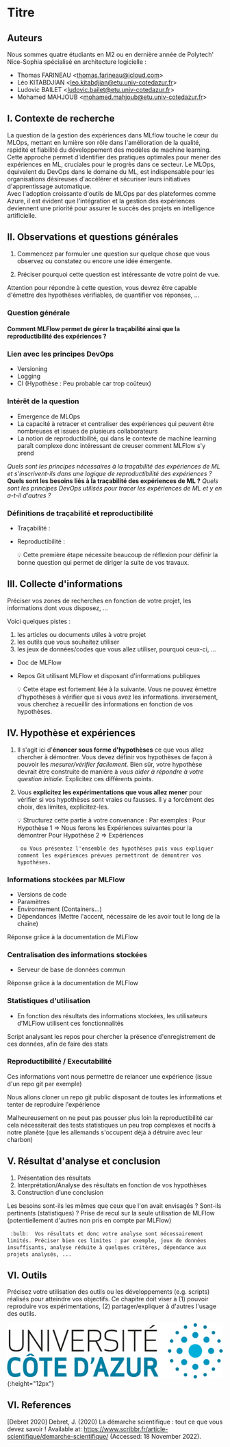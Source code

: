 # Titre

## Auteurs

Nous sommes quatre étudiants en M2 ou en dernière année de Polytech' Nice-Sophia spécialisé en architecture logicielle :

* Thomas FARINEAU &lt;thomas.farineau@icloud.com&gt;
* Léo KITABDJIAN &lt;leo.kitabdjian@etu.univ-cotedazur.fr&gt;
* Ludovic BAILET &lt;ludovic.bailet@etu.univ-cotedazur.fr&gt;
* Mohamed MAHJOUB &lt;mohamed.mahjoub@etu.univ-cotedazur.fr&gt;

## I. Contexte de recherche

La question de la gestion des expériences dans MLflow touche le cœur du MLOps, mettant en lumière son rôle dans l'amélioration de la qualité, rapidité et fiabilité du développement des modèles de machine learning. Cette approche permet d'identifier des pratiques optimales pour mener des expériences en ML, cruciales pour le progrès dans ce secteur. Le MLOps, équivalent du DevOps dans le domaine du ML, est indispensable pour les organisations désireuses d'accélérer et sécuriser leurs initiatives d'apprentissage automatique.  
Avec l'adoption croissante d'outils de MLOps par des plateformes comme Azure, il est évident que l'intégration et la gestion des expériences deviennent une priorité pour assurer le succès des projets en intelligence artificielle.

## II. Observations et questions générales

1. Commencez par formuler une question sur quelque chose que vous observez ou constatez ou encore une idée émergente. 
    
2. Préciser pourquoi cette question est intéressante de votre point de vue.

Attention pour répondre à cette question, vous devrez être capable d'émettre des hypothèses vérifiables, de quantifier vos réponses, ...

### Question générale

#### Comment MLFlow permet de gérer la traçabilité ainsi que la reproductibilité des expériences ?

### Lien avec les principes DevOps
- Versioning
- Logging
- CI (Hypothèse : Peu probable car trop coûteux)

### Intérêt de la question
- Emergence de MLOps
- La capacité à retracer et centraliser des expériences qui peuvent être nombreuses et issues de plusieurs collaborateurs
- La notion de reproductibilité, qui dans le contexte de machine learning paraît complexe donc intéressant de creuser comment MLFlow s'y prend

_Quels sont les principes nécessaires à la traçabilité des expériences de ML et s'inscrivent-ils dans une logique de reproductibilité des expériences ?_
**Quels sont les besoins liés à la traçabilité des expériences de ML ?**
_Quels sont les principes DevOps utilisés pour tracer les expériences de ML et y en a-t-il d'autres ?_

### Définitions de traçabilité et reproductibilité
- Traçabilité :
- Reproductibilité : 

     :bulb: Cette première étape nécessite beaucoup de réflexion pour définir la bonne question qui permet de diriger la suite de vos travaux.

## III. Collecte d'informations

Préciser vos zones de recherches en fonction de votre projet, les informations dont vous disposez, ... 

Voici quelques pistes : 

1. les articles ou documents utiles à votre projet 
2. les outils que vous souhaitez utiliser
3. les jeux de données/codes que vous allez utiliser, pourquoi ceux-ci, ...

- Doc de MLFlow
- Repos Git utilisant MLFlow et disposant d'informations publiques

     :bulb: Cette étape est fortement liée à la suivante. Vous ne pouvez émettre d'hypothèses à vérifier que si vous avez les informations. inversement, vous cherchez à recueillir des informations en fonction de vos hypothèses. 
 
## IV. Hypothèse et expériences

1. Il s'agit ici d'**énoncer sous forme d'hypothèses** ce que vous allez chercher à démontrer. Vous devez définir vos hypothèses de façon à pouvoir les _mesurer/vérifier facilement._ Bien sûr, votre hypothèse devrait être construite de manière à _vous aider à répondre à votre question initiale_. Explicitez ces différents points.
2. Vous **explicitez les expérimentations que vous allez mener** pour vérifier si vos hypothèses sont vraies ou fausses. Il y a forcément des choix, des limites, explicitez-les.

     :bulb: Structurez cette partie à votre convenance : 
     Par exemples : 
        Pour Hypothèse 1 => 
            Nous ferons les Expériences suivantes pour la démontrer
        Pour Hypothèse 2 => Expériences 
        
        ou Vous présentez l'ensemble des hypothèses puis vous expliquer comment les expériences prévues permettront de démontrer vos hypothèses.

### Informations stockées par MLFlow

- Versions de code
- Paramètres
- Environnement (Containers...)
- Dépendances (Mettre l'accent, nécessaire de les avoir tout le long de la chaîne)

Réponse grâce à la documentation de MLFlow

### Centralisation des informations stockées

- Serveur de base de données commun

Réponse grâce à la documentation de MLFlow

### Statistiques d'utilisation

- En fonction des résultats des informations stockées, les utilisateurs d'MLFlow utilisent ces fonctionnalités

Script analysant les repos pour chercher la présence d'enregistrement de ces données, afin de faire des stats

### Reproductibilité / Executabilité

Ces informations vont nous permettre de relancer une expérience (issue d'un repo git par exemple)

Nous allons cloner un repo git public disposant de toutes les informations et tenter de reproduire l'expérience

Malheureusement on ne peut pas pousser plus loin la reproductibilité car cela nécessiterait des tests statistiques un peu trop complexes et nocifs à notre planète (que les allemands s'occupent déjà à détruire avec leur charbon)

## V. Résultat d'analyse et conclusion

1. Présentation des résultats
2. Interprétation/Analyse des résultats en fonction de vos hypothèses
3. Construction d’une conclusion 

Les besoins sont-ils les mêmes que ceux que l'on avait envisagés ? 
Sont-ils pertinents (statistiques) ?
Prise de recul sur la seule utilisation de MLFlow (potentiellement d'autres non pris en compte par MLFlow)


     :bulb:  Vos résultats et donc votre analyse sont nécessairement limités. Préciser bien ces limites : par exemple, jeux de données insuffisants, analyse réduite à quelques critères, dépendance aux projets analysés, ...

## VI. Outils

Précisez votre utilisation des outils ou les développements \(e.g. scripts\) réalisés pour atteindre vos objectifs. Ce chapitre doit viser à \(1\) pouvoir reproduire vos expérimentations, \(2\) partager/expliquer à d'autres l'usage des outils.

![Figure 1: Logo UCA, exemple, vous pouvez l'enlever](assets/images/logo_uca.png){:height="12px"}


## VI. References

[Debret 2020] Debret, J. (2020) La démarche scientifique : tout ce que vous devez savoir ! Available at: https://www.scribbr.fr/article-scientifique/demarche-scientifique/ (Accessed: 18 November 2022).


